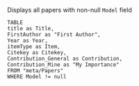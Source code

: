 Displays all papers with non-null `Model`  field

```dataview
TABLE
title as Title, 
FirstAuthor as "First Author", 
Year as Year,
itemType as Item, 
Citekey as Citekey, 
Contribution_General as Contribution,
Contribution_Mine as "My Importance"
FROM "meta/Papers"
WHERE Model != null
```